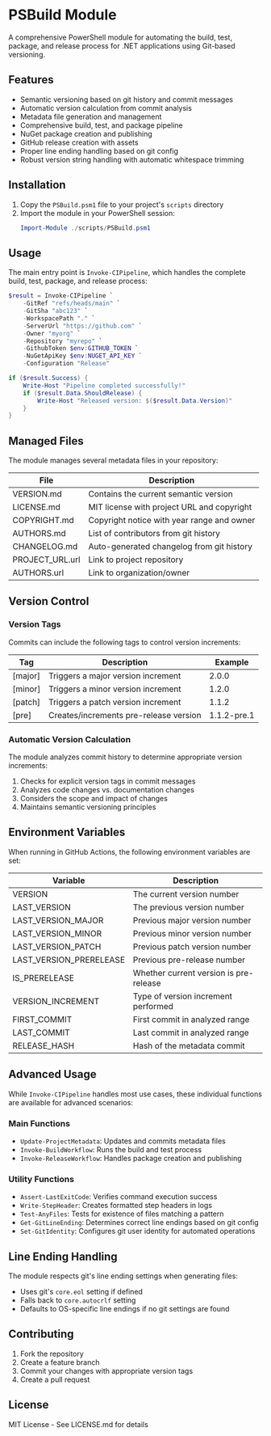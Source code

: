 # PSBuild Module

A comprehensive PowerShell module for automating the build, test, package, and release process for .NET applications using Git-based versioning.

## Features

- Semantic versioning based on git history and commit messages
- Automatic version calculation from commit analysis
- Metadata file generation and management
- Comprehensive build, test, and package pipeline
- NuGet package creation and publishing
- GitHub release creation with assets
- Proper line ending handling based on git config
- Robust version string handling with automatic whitespace trimming

## Installation

1. Copy the `PSBuild.psm1` file to your project's `scripts` directory
2. Import the module in your PowerShell session:
   ```powershell
   Import-Module ./scripts/PSBuild.psm1
   ```

## Usage

The main entry point is `Invoke-CIPipeline`, which handles the complete build, test, package, and release process:

```powershell
$result = Invoke-CIPipeline `
    -GitRef "refs/heads/main" `
    -GitSha "abc123" `
    -WorkspacePath "." `
    -ServerUrl "https://github.com" `
    -Owner "myorg" `
    -Repository "myrepo" `
    -GithubToken $env:GITHUB_TOKEN `
    -NuGetApiKey $env:NUGET_API_KEY `
    -Configuration "Release"

if ($result.Success) {
    Write-Host "Pipeline completed successfully!"
    if ($result.Data.ShouldRelease) {
        Write-Host "Released version: $($result.Data.Version)"
    }
}
```

## Managed Files

The module manages several metadata files in your repository:

| File | Description |
|------|-------------|
| VERSION.md | Contains the current semantic version |
| LICENSE.md | MIT license with project URL and copyright |
| COPYRIGHT.md | Copyright notice with year range and owner |
| AUTHORS.md | List of contributors from git history |
| CHANGELOG.md | Auto-generated changelog from git history |
| PROJECT_URL.url | Link to project repository |
| AUTHORS.url | Link to organization/owner |

## Version Control

### Version Tags

Commits can include the following tags to control version increments:

| Tag | Description | Example |
|-----|-------------|---------|
| [major] | Triggers a major version increment | 2.0.0 |
| [minor] | Triggers a minor version increment | 1.2.0 |
| [patch] | Triggers a patch version increment | 1.1.2 |
| [pre] | Creates/increments pre-release version | 1.1.2-pre.1 |

### Automatic Version Calculation

The module analyzes commit history to determine appropriate version increments:

1. Checks for explicit version tags in commit messages
2. Analyzes code changes vs. documentation changes
3. Considers the scope and impact of changes
4. Maintains semantic versioning principles

## Environment Variables

When running in GitHub Actions, the following environment variables are set:

| Variable | Description |
|----------|-------------|
| VERSION | The current version number |
| LAST_VERSION | The previous version number |
| LAST_VERSION_MAJOR | Previous major version number |
| LAST_VERSION_MINOR | Previous minor version number |
| LAST_VERSION_PATCH | Previous patch version number |
| LAST_VERSION_PRERELEASE | Previous pre-release number |
| IS_PRERELEASE | Whether current version is pre-release |
| VERSION_INCREMENT | Type of version increment performed |
| FIRST_COMMIT | First commit in analyzed range |
| LAST_COMMIT | Last commit in analyzed range |
| RELEASE_HASH | Hash of the metadata commit |

## Advanced Usage

While `Invoke-CIPipeline` handles most use cases, these individual functions are available for advanced scenarios:

### Main Functions
- `Update-ProjectMetadata`: Updates and commits metadata files
- `Invoke-BuildWorkflow`: Runs the build and test process
- `Invoke-ReleaseWorkflow`: Handles package creation and publishing

### Utility Functions
- `Assert-LastExitCode`: Verifies command execution success
- `Write-StepHeader`: Creates formatted step headers in logs
- `Test-AnyFiles`: Tests for existence of files matching a pattern
- `Get-GitLineEnding`: Determines correct line endings based on git config
- `Set-GitIdentity`: Configures git user identity for automated operations

## Line Ending Handling

The module respects git's line ending settings when generating files:

- Uses git's `core.eol` setting if defined
- Falls back to `core.autocrlf` setting
- Defaults to OS-specific line endings if no git settings are found

## Contributing

1. Fork the repository
2. Create a feature branch
3. Commit your changes with appropriate version tags
4. Create a pull request

## License

MIT License - See LICENSE.md for details
